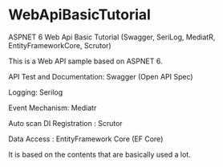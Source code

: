 # WebApiBasicTutorial
ASPNET 6 Web Api Basic Tutorial  (Swagger, SeriLog,  MediatR, EntityFrameworkCore, Scrutor)

This is a Web API sample based on ASPNET 6.

API Test and Documentation: Swagger (Open API Spec)

Logging: Serilog

Event Mechanism: Mediatr

Auto scan DI Registration : Scrutor

Data Access : EntityFramework Core (EF Core)


It is based on the contents that are basically used a lot.
